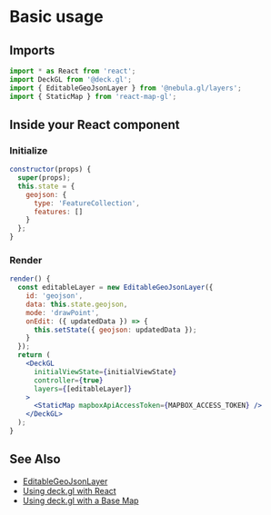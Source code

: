 # Basic usage

## Imports

```jsx
import * as React from 'react';
import DeckGL from '@deck.gl';
import { EditableGeoJsonLayer } from '@nebula.gl/layers';
import { StaticMap } from 'react-map-gl';
```

## Inside your React component

### Initialize

```jsx
constructor(props) {
  super(props);
  this.state = {
    geojson: {
      type: 'FeatureCollection',
      features: []
    }
  };
}
```

### Render

```jsx
render() {
  const editableLayer = new EditableGeoJsonLayer({
    id: 'geojson',
    data: this.state.geojson,
    mode: 'drawPoint',
    onEdit: ({ updatedData }) => {
      this.setState({ geojson: updatedData });
    }
  });
  return (
    <DeckGL
      initialViewState={initialViewState}
      controller={true}
      layers={[editableLayer]}
    >
      <StaticMap mapboxApiAccessToken={MAPBOX_ACCESS_TOKEN} />
    </DeckGL>
  );
}
```

## See Also

- [EditableGeoJsonLayer](/docs/api-reference/layers/editable-geojson-layer)
- [Using deck.gl with React](https://deck.gl/#/documentation/getting-started/using-with-react)
- [Using deck.gl with a Base Map](https://deck.gl/#/documentation/getting-started/using-with-base-map)
